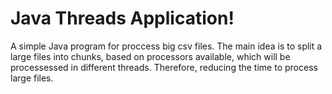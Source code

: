 # Java Threads Application!

A simple Java program for proccess big csv files. 
The main idea is to split a large files into chunks, based on processors available, which will be processessed in different threads. Therefore, reducing the time to process large files.
